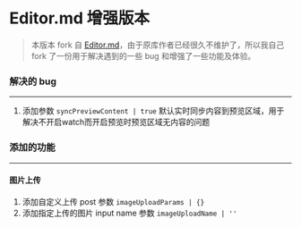 # Editor.md 增强版本


> 本版本 fork 自 [Editor.md](https://github.com/pandao/editor.md 'Editor.md')，由于原库作者已经很久不维护了，所以我自己 fork 了一份用于解决遇到的一些 bug 和增强了一些功能及体验。

### 解决的 bug
---
1. 添加参数 `syncPreviewContent | true` 默认实时同步内容到预览区域，用于解决不开启watch而开启预览时预览区域无内容的问题


### 添加的功能
---
#### 图片上传
1. 添加自定义上传 post 参数  `imageUploadParams | {}`
2. 添加指定上传的图片 input name 参数  `imageUploadName | ''`


